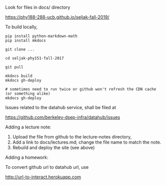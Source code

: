 Look for files in docs/ directory

https://phy188-288-ucb.github.io/seljak-fall-2019/

To build locally,

    pip install python-markdown-math
    pip install mkdocs

    git clone ...

    cd seljak-phy151-fall-2017

    git pull

    mkdocs build
    mkdocs gh-deploy

    # sometimes need to run twice or github won't refresh the CDN cache (or something alike)
    mkdocs gh-deploy


Issues related to the datahub service, shall be filed at

https://github.com/berkeley-dsep-infra/datahub/issues


Adding a lecture note:

1. Upload the file from github to the lecture-notes directory,
2. Add a link to docs/lectures.md; change the file name to match the note.
3. Rebuild and deploy the site (see above)

Adding a homework:

To convert github url to datahub url, use

http://url-to-interact.herokuapp.com

